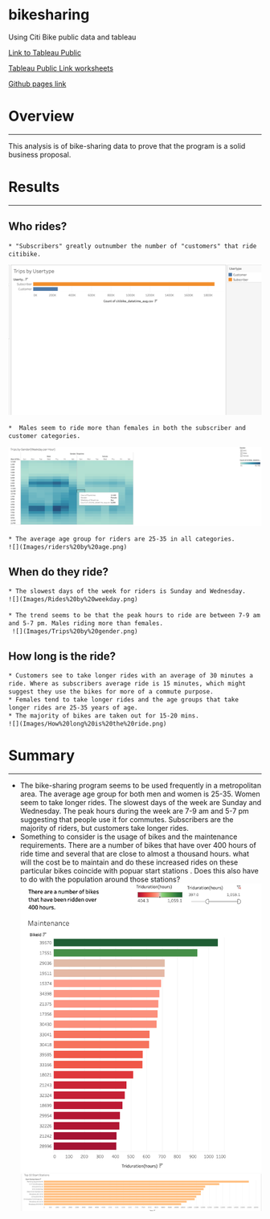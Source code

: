 # bikesharing
Using Citi Bike public data and tableau

[Link to Tableau Public](https://public.tableau.com/app/profile/colleen8475)

[Tableau Public Link worksheets](https://public.tableau.com/app/profile/colleen8475/viz/Citibike_tableauchallenge/UserTripsbyGenderbyWeekday)

[Github pages link](https://collaff2.github.io/bikesharing/)


# Overview
----------------
This analysis is of bike-sharing data to prove that the program is a solid business proposal.


# Results
------------------


## Who rides?
    * "Subscribers" greatly outnumber the number of "customers" that ride citibike.
   ![](Images/Trips%20by%20Usertype.png)
  
    *  Males seem to ride more than females in both the subscriber and customer categories.
  ![](Images/Trips%20by%20gender.png)

    * The average age group for riders are 25-35 in all categories.
    ![](Images/riders%20by%20age.png)

## When do they ride?
    * The slowest days of the week for riders is Sunday and Wednesday.
    ![](Images/Rides%20by%20weekday.png)

    * The trend seems to be that the peak hours to ride are between 7-9 am and 5-7 pm. Males riding more than females.
     ![](Images/Trips%20by%20gender.png)

## How long is the ride?
    * Customers see to take longer rides with an average of 30 minutes a ride. Where as subscribers average ride is 15 minutes, which might suggest they use the bikes for more of a commute purpose.
    * Females tend to take longer rides and the age groups that take longer rides are 25-35 years of age.
    * The majority of bikes are taken out for 15-20 mins.
    ![](Images/How%20long%20is%20the%20ride.png)


 # Summary
 ---------------------- 
   * The bike-sharing program seems to be used frequently in a metropolitan area. The average age group for both men and women is 25-35. Women seem to take longer rides. The slowest days of the week are Sunday and Wednesday. The peak hours during the week are 7-9 am and 5-7 pm suggesting that people use it for commutes. Subscribers are the majority of riders, but customers take longer rides.
   * Something to consider is the usage of bikes and the maintenance requirements. There are a number of bikes that have over 400 hours of ride time and several that are close to almost a thousand hours. what will the cost be to maintain and do these increased rides on these particular bikes coincide with popuar start stations . Does this also have to do with the population around those stations?
   ![](Images/Bike%20Maintenance.png)
   ![](Images/Top%2010%20stations.png)
